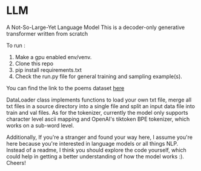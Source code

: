# LLM
A Not-So-Large-Yet Language Model
This is a decoder-only generative transformer written from scratch

To run : 
1. Make a gpu enabled env/venv.
2. Clone this repo
3. pip install requirements.txt
4. Check the run.py file for general training and sampling example(s).

You can find the link to the poems dataset [here](https://www.kaggle.com/datasets/michaelarman/poemsdataset)

DataLoader class implements functions to load your own txt file, merge all txt files in a source directory into a single file and split an input data file into train and val files. 
As for the tokenizer, currently the model only supports character level ascii mapping and OpenAI's tiktoken BPE tokenizer, which works on a sub-word level.

Additionally, If you're a stranger and found your way here, I assume you're here because you're interested in language models or all things NLP. Instead of a readme, I think you should 
explore the code yourself, which could help in getting a better understanding of how the model works :). Cheers!
